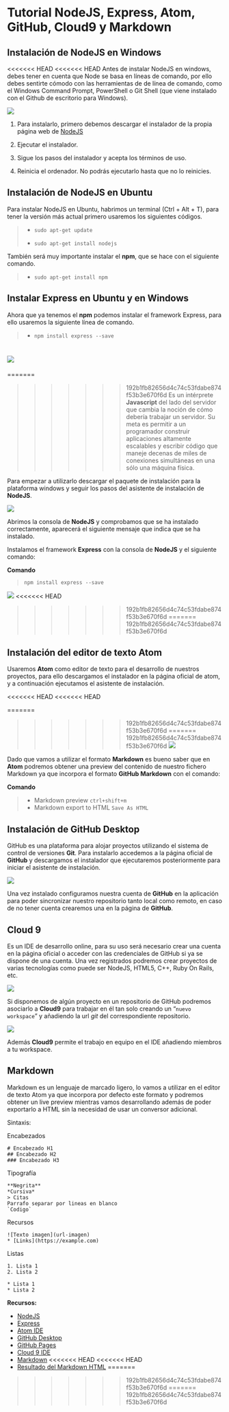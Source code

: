 Tutorial NodeJS, Express, Atom, GitHub, Cloud9 y Markdown
======================================================

## Instalación de NodeJS en Windows

<<<<<<< HEAD
<<<<<<< HEAD
Antes de instalar NodeJS en windows, debes tener en cuenta que Node se basa en líneas de comando, por ello debes sentirte cómodo con las herramientas de de línea de comando, como el Windows Command Prompt, PowerShell o Git Shell (que viene instalado con el Github de escritorio para Windows).  

![](images/NodeJS_web.png)

1. Para instalarlo, primero debemos descargar el instalador de la propia página web de [NodeJS](https://nodejs.org/en/)

2. Ejecutar el instalador.

3. Sigue los pasos del instalador y acepta los términos de uso.

4. Reinicia el ordenador. No podrás ejecutarlo hasta que no lo reinicies.

## Instalación de NodeJS en Ubuntu

Para instalar NodeJS en Ubuntu, habrimos un terminal (Ctrl + Alt + T), para tener la versión más actual primero usaremos los siguientes códigos.

> * `sudo apt-get update`
>
> * `sudo apt-get install nodejs`

También será muy importante instalar el **npm**, que se hace con el siguiente comando.

> * `sudo apt-get install npm`

## Instalar Express en Ubuntu y en Windows

Ahora que ya tenemos el **npm** podemos instalar el framework Express, para ello usaremos la siguiente línea de comando.

> * `npm install express --save`

![](images/Install_Express.png)
=======
=======
>>>>>>> 192b1fb82656d4c74c53fdabe874f53b3e670f6d
Es un intérprete **Javascript** del lado del servidor que cambia la noción de cómo debería trabajar un servidor. Su meta es permitir a un programador construir aplicaciones altamente escalables y escribir código que maneje decenas de miles de conexiones simultáneas en una sólo una máquina física.

Para empezar a utilizarlo descargar el paquete de instalación para la plataforma windows y seguir los pasos del asistente de instalación de **NodeJS**.

![](images/node.png)

Abrimos la consola de **NodeJS** y comprobamos que se ha instalado correctamente, aparecerá el siguiente mensaje que indica que se ha instalado.

Instalamos el framework **Express** con la consola de **NodeJS** y el siguiente comando:

**Comando**

> `npm install express --save`

![](images/node2.png)
<<<<<<< HEAD
>>>>>>> 192b1fb82656d4c74c53fdabe874f53b3e670f6d
=======
>>>>>>> 192b1fb82656d4c74c53fdabe874f53b3e670f6d

## Instalación del editor de texto Atom

Usaremos **Atom** como editor de texto para el desarrollo de nuestros proyectos, para ello descargamos el instalador en la página oficial de atom, y a continuación ejecutamos el asistente de instalación.

<<<<<<< HEAD
<<<<<<< HEAD




=======
>>>>>>> 192b1fb82656d4c74c53fdabe874f53b3e670f6d
=======
>>>>>>> 192b1fb82656d4c74c53fdabe874f53b3e670f6d
![](images/atom1.png)

Dado que vamos a utilizar el formato **Markdown** es bueno saber que en **Atom** podremos obtener una preview del contenido de nuestro fichero Markdown ya que incorpora el formato **GitHub Markdown** con el comando:

**Comando**

> * Markdown preview `ctrl+shift+m`
> * Markdown export to HTML `Save As HTML`



## Instalación de GitHub Desktop

GitHub es una plataforma para alojar proyectos utilizando el sistema de control de versiones **Git**. Para instalarlo accedemos a la página oficial de **GitHub** y descargamos el instalador que ejecutaremos posteriormente para iniciar el asistente de instalación.

![](images/git.png)

Una vez instalado configuramos nuestra cuenta de **GitHub** en la aplicación para poder sincronizar nuestro repositorio tanto local como remoto, en caso de no tener cuenta crearemos una en la página de **GitHub**.

## Cloud 9

Es un IDE de desarrollo online, para su uso será necesario crear una cuenta en la página oficial o acceder con las credenciales de GitHub si ya se dispone de una cuenta. Una vez registrados podremos crear proyectos de varias tecnologías como puede ser NodeJS, HTML5, C++, Ruby On Rails, etc.

![](images/cloud.png)

Si disponemos de algún proyecto en un repositorio de GitHub podremos asociarlo a **Cloud9** para trabajar en él tan solo creando un “`nuevo workspace`” y añadiendo la url *git* del correspondiente repositorio.

![](images/cloud2.png)

Además **Cloud9** permite el trabajo en equipo en el IDE añadiendo miembros a tu workspace.

## Markdown

Markdown es un lenguaje de marcado ligero, lo vamos a utilizar en el editor de texto Atom ya que incorpora por defecto este formato y podremos obtener un live preview mientras vamos desarrollando además de poder exportarlo a HTML sin la necesidad de usar un conversor adicional.

Sintaxis:


Encabezados
```
# Encabezado H1
## Encabezado H2
### Encabezado H3
```
Tipografía
```
**Negrita**
*Cursiva*
> Citas
Parrafo separar por lineas en blanco
`Codigo`
```
Recursos
```
![Texto imagen](url-imagen)
* [Links](https://example.com)
```
Listas
```
1. Lista 1
2. Lista 2

* Lista 1
* Lista 2
```

**Recursos:**

* [NodeJS](https://nodejs.org)
* [Express](http://expressjs.com)
* [Atom IDE](https://atom.io)
* [GitHub Desktop](https://desktop.github.com)
* [GitHub Pages](https://pages.github.com/)
* [Cloud 9 IDE](https://c9.io)
* [Markdown](http://daringfireball.net/projects/markdown/)
<<<<<<< HEAD
<<<<<<< HEAD
* [Resultado del Markdown HTML](http://alu0100536652.github.io/Tutorial-STW/)
=======
>>>>>>> 192b1fb82656d4c74c53fdabe874f53b3e670f6d
=======
>>>>>>> 192b1fb82656d4c74c53fdabe874f53b3e670f6d
